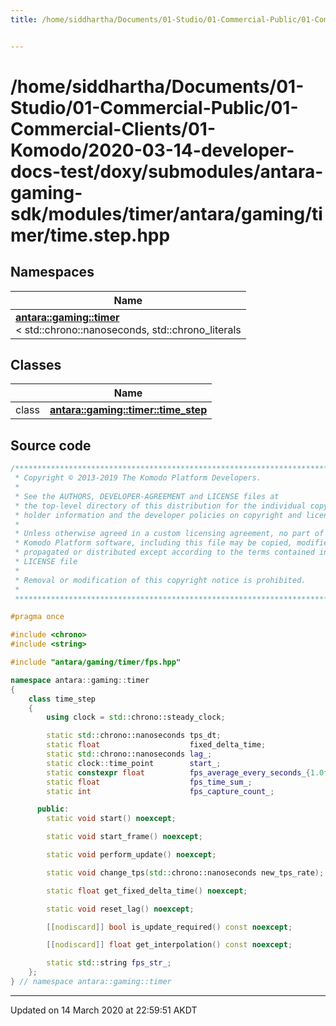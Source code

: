 ```yaml
---
title: /home/siddhartha/Documents/01-Studio/01-Commercial-Public/01-Commercial-Clients/01-Komodo/2020-03-14-developer-docs-test/doxy/submodules/antara-gaming-sdk/modules/timer/antara/gaming/timer/time.step.hpp


---
```


# /home/siddhartha/Documents/01-Studio/01-Commercial-Public/01-Commercial-Clients/01-Komodo/2020-03-14-developer-docs-test/doxy/submodules/antara-gaming-sdk/modules/timer/antara/gaming/timer/time.step.hpp







## Namespaces

| Name           |
| -------------- |
| **[antara::gaming::timer](Namespaces/namespaceantara_1_1gaming_1_1timer.md)** <br>< std::chrono::nanoseconds, std::chrono_literals  |

## Classes

|                | Name           |
| -------------- | -------------- |
| class | **[antara::gaming::timer::time_step](Classes/classantara_1_1gaming_1_1timer_1_1time__step.md)**  |













## Source code

```cpp
/******************************************************************************
 * Copyright © 2013-2019 The Komodo Platform Developers.                      *
 *                                                                            *
 * See the AUTHORS, DEVELOPER-AGREEMENT and LICENSE files at                  *
 * the top-level directory of this distribution for the individual copyright  *
 * holder information and the developer policies on copyright and licensing.  *
 *                                                                            *
 * Unless otherwise agreed in a custom licensing agreement, no part of the    *
 * Komodo Platform software, including this file may be copied, modified,     *
 * propagated or distributed except according to the terms contained in the   *
 * LICENSE file                                                               *
 *                                                                            *
 * Removal or modification of this copyright notice is prohibited.            *
 *                                                                            *
 ******************************************************************************/

#pragma once

#include <chrono> 
#include <string> 

#include "antara/gaming/timer/fps.hpp"

namespace antara::gaming::timer
{
    class time_step
    {
        using clock = std::chrono::steady_clock;

        static std::chrono::nanoseconds tps_dt;
        static float                    fixed_delta_time;
        static std::chrono::nanoseconds lag_;
        static clock::time_point        start_;
        static constexpr float          fps_average_every_seconds_{1.0f};
        static float                    fps_time_sum_;
        static int                      fps_capture_count_;

      public:
        static void start() noexcept;

        static void start_frame() noexcept;

        static void perform_update() noexcept;

        static void change_tps(std::chrono::nanoseconds new_tps_rate);

        static float get_fixed_delta_time() noexcept;

        static void reset_lag() noexcept;

        [[nodiscard]] bool is_update_required() const noexcept;

        [[nodiscard]] float get_interpolation() const noexcept;

        static std::string fps_str_;
    };
} // namespace antara::gaming::timer
```


-------------------------------

Updated on 14 March 2020 at 22:59:51 AKDT
